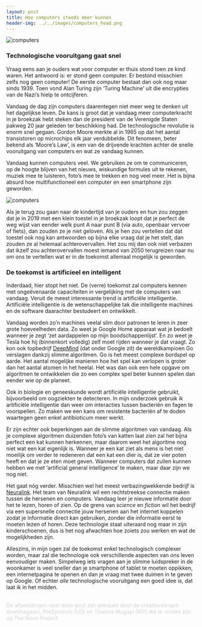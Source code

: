 ```yaml
---
layout: post
title: Hoe computers steeds meer kunnen
header-img: ../../images/computers_head.png
---
```


![computers](../../images/computers_image11.png)
<br>

### Technologische vooruitgang gaat snel

Vraag eens aan je ouders wat voor computer er thuis stond toen ze kind waren. Het antwoord is: er stond geen computer. Er bestond misschien zelfs nog geen computer! De eerste computer bestaat dan ook nog maar sinds 1939. Toen vond Alan Turing zijn ‘Turing Machine’ uit die encrypties van de Nazi’s hielp te ontcijferen.

Vandaag de dag zijn computers daarentegen niet meer weg te denken uit het dagelijkse leven. De kans is groot dat je vandaag meer computerkracht in je broekzak hebt steken dan de president van de Verenigde Staten pakweg 20 jaar geleden ter beschikking had. De technologische revolutie is enorm snel gegaan. Gordon Moore merkte al in 1965 op dat het aantal transistoren op microchips elk jaar verdubbelde. Dit fenomeen, beter bekend als ‘Moore’s Law’, is een van de drijvende krachten achter de snelle vooruitgang van computers en wat ze vandaag kunnen.

Vandaag kunnen computers veel. We gebruiken ze om te communiceren, op de hoogte blijven van het nieuws, wiskundige formules uit te rekenen, muziek mee te luisteren, foto’s mee te trekken en nog veel meer. Het is bijna absurd hoe multifunctioneel een computer en een smartphone zijn geworden.

![computers](../../images/computers_image_2.jpg)
<br>

Als je terug zou gaan naar de kindertijd van je ouders en hun zou zeggen dat je in 2019 met een klein toestel in je broekzak loopt dat je perfect de weg wijst van eender welk punt A naar punt B (via auto, openbaar vervoer of fiets), dan zouden ze je niet geloven. Als je hen zou vertellen dat dat toestel ook nog kan antwoorden op bijna elke vraag dat je het stelt, dan zouden ze al helemaal achterovervallen. Het zou mij dan ook niet verbazen dat ikzelf zou achterovervallen moest iemand van 2050 terugreizen naar nu om ons te vertellen wat er in de toekomst allemaal mogelijk is geworden.

### De toekomst is artificieel en intelligent

Inderdaad, hier stopt het niet. De (verre) toekomst zal computers kennen met ongeëvenaarde capaciteiten in vergelijking met de computers van vandaag. Veruit de meest interessante trend is artificiële intelligentie. Artificiële intelligentie is de wetenschappelijke tak die intelligente machines en de software daarachter bestudeert en ontwikkelt.

Vandaag worden zo’n machines veelal slim door patronen te leren in zeer grote hoeveelheden data. Zo weet je Google Home apparaat wat je bedoelt wanneer je zegt ‘zet aardappelen op mijn boodschappenlijst’. En zo weet je Tesla hoe hij (binnenkort volledig) zelf moet rijden wanneer je dat vraagt. Zo kon ook topbedrijf [DeepMind]( https://deepmind.com) (dat onder Google zit) de wereldkampioen Go verslagen dankzij slimme algoritmen. Go is het meest complexe bordspel op aarde. Het aantal mogelijke manieren hoe het spel kan verlopen is groter dan het aantal atomen in het heelal. Het was dan ook een hele opgave om algoritmen te ontwikkelen die zo een complex spel beter kunnen spelen dan eender wie op de planeet.

Ook in biologie en geneeskunde wordt artificiële intelligentie gebruikt, bijvoorbeeld om oogziekten te detecteren. In mijn onderzoek gebruik ik artificiële intelligentie dan weer om interacties tussen bacteriën en fagen te voorspellen. Zo maken we een kans om resistente bacteriën af te doden waartegen geen enkel antibioticum meer werkt.

Er zijn echter ook beperkingen aan de slimme algoritmen van vandaag. Als je complexe algoritmen duizenden foto’s van katten laat zien zal het bijna perfect een kat kunnen herkennen, maar daarom weet het algoritme nog niet wat een kat eigenlijk is. Wanneer je een kat ziet als mens is het niet moeilijk om verder te redeneren dat een kat een dier is, dat ze vier poten heeft en dat je ze eten moet geven. Wanneer computers dat zullen kunnen hebben we met ‘artificial general intelligence’ te maken, maar daar zijn we nog niet.

Het gaat nóg verder. Misschien wel het meest verbazingwekkende bedrijf is [Neuralink]( https://www.neuralink.com). Het team van Neuralink wil een rechtstreekse connectie maken tussen de hersenen en computers. Vandaag leer je nieuwe informatie door het te lezen, horen of zien. Op de grens van <i>science</i> en <i>fiction</i> wil het bedrijf via een supersnelle connectie jouw hersenen aan het internet koppelen zodat je informatie direct kan gebruiken, zonder die informatie eerst te moeten lezen of horen. Deze technologie staat uiteraard nog maar in zijn kinderschoenen, dus is het nog afwachten hoe zoiets zou werken en wat de mogelijkheden zijn.

Alleszins, in mijn ogen zal de toekomst enkel technologisch complexer worden, maar zal die technologie ook verschillende aspecten van ons leven eenvoudiger maken. Simpelweg iets vragen aan je slimme luidspreker in de woonkamer is veel sneller dan je smartphone of tablet te moeten oppikken, een internetpagina te openen en dan je vraag met twee duimen in te geven op Google. Of echter <i>alle</i> technologische vooruitgang een goed idee is, dat laat ik in het midden.

<br>
<font color='lightgray'>De afbeeldingen voor deze post zijn gemaakt door de creatievelingen shanthagawri, ProSymbols (US) en Tinashe Mugayi (MY) die te vinden zijn op The Noun Project.</font>
<br>
